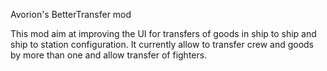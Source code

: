 Avorion's BetterTransfer mod

This mod aim at improving the UI for transfers of goods in ship to ship and ship to station configuration.
It currently allow to transfer crew and goods by more than one and allow transfer of fighters.
